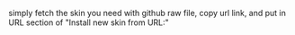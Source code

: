 simply fetch the skin you need with github raw file, copy url link, and put in URL section of "Install new skin from URL:"
